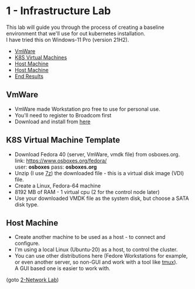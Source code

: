 # 1 - Infrastructure Lab

This lab will guide you through the process of creating a baseline environment that we'll use for out kubernetes installation.  
I have tried this on Windows-11 Pro (version 21H2).

- [VmWare](#VmWare)
- [K8S Virtual Machines](#K8S-Virtual-Machines)
- [Host Machine](#Host-Machine)
- [Host Machine](#Host-Machine)
- [End Results](#End-Results)


## VmWare
- VmWare made Workstation pro free to use for personal use.
- You'll need to register to Broadcom first
- Download and install from [here](https://support.broadcom.com/group/ecx/productdownloads?subfamily=VMware+Workstation+Pro)

## K8S Virtual Machine Template

- Download Fedora 40 (server, VmWare, vmdk file) from osboxes.org.  
    link: https://www.osboxes.org/fedora/  
    user: **osboxes**    pass: **osboxes.org**
- Unzip (I use [7z](https://www.7-zip.org/download.html)) the downloaded file - this is a virtual disk image (VDI) file.
- Create a Linux, Fedora-64 machine
- 8192 MB of RAM - 1 virtual cpu (2 for the control node later)
- Use your downloaded VMDK file as the system disk, but choose a SATA disk type.


## Host Machine

- Create another machine to be used as a host - to connect and configure.
- I'm using a local Linux (Ubuntu-20) as a host, to control the cluster.
- You can use other distributions here (Fedore Workstations for example, or even another server, so non-GUI and work with a tool like [tmux](https://linuxize.com/post/getting-started-with-tmux/)).  
A GUI based one is easier to work with.  

(goto [2-Network Lab](https://github.com/YuvalShaul/kubernetes/tree/main/labs/k8s-VMWare/A-build/2-network-lab))